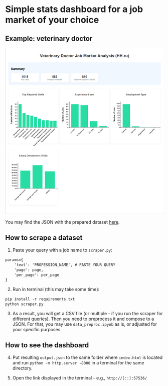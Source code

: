 # Simple stats dashboard for a job market of your choice

## Example: veterinary doctor

![Webpage screenshot](Screenshot_2025-05-08_143707.png "Veterinary Doctor job market stats dashboard")

You may find the JSON with the prepared dataset [here](https://drive.google.com/file/d/1tp-HnJC1qjSWepOZhvCxwko0gVP-ZX6N/view?usp=sharing).

## How to scrape a dataset

1. Paste your query with a job name to `scraper.py`:
```
params={
    'text': 'PROFESSION_NAME', # PASTE YOUR QUERY
    'page': page,
    'per_page': per_page
}
```

2. Run in terminal (this may take some time):
```
pip install -r requirements.txt
python scraper.py
```

3. As a result, you will get a CSV file (or multiple - if you run the scraper for different queries). Then you need to preprocess it and compose to a JSON. For that, you may use `data_preproc.ipynb` as is, or adjusted for your specific purposes.

## How to see the dashboard

4. Put resulting `output.json` to the same folder where `index.html` is located and run `python -m http.server -8000` in a terminal for the same directory.

5. Open the link displayed in the terminal - e.g., `http://[::]:57536/`
